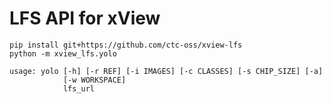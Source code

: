LFS API for xView
===

```shell script
pip install git+https://github.com/ctc-oss/xview-lfs
python -m xview_lfs.yolo
```

```text
usage: yolo [-h] [-r REF] [-i IMAGES] [-c CLASSES] [-s CHIP_SIZE] [-a]
            [-w WORKSPACE]
            lfs_url
```
